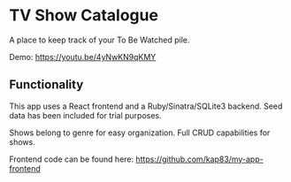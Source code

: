 # TV Show Catalogue 

A place to keep track of your To Be Watched pile.

Demo: https://youtu.be/4yNwKN9qKMY

## Functionality

This app uses a React frontend and a Ruby/Sinatra/SQLite3 backend. Seed data has been included for trial purposes.

Shows belong to genre for easy organization. 
Full CRUD capabilities for shows. 

Frontend code can be found here: https://github.com/kap83/my-app-frontend
